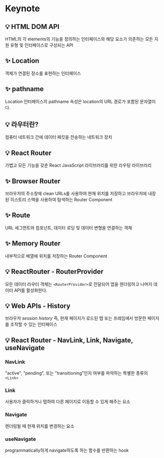 # Keynote

## 💡 HTML DOM API

HTML의 각 elements의 기능을 정의하는 인터페이스와 해당 요소가 의존하는 모든 지원 유형 및 인터페이스로 구성되는 API

## ✨ Location

객체가 연결된 장소를 표현하는 인터페이스

## ✨ pathname

Location 인터페이스의 pathname 속성은 location의 URL 경로가 포함된 문자열이다.

## 💡 라우터란?

컴퓨터 네트워크 간에 데이터 패킷을 전송하는 네트워크 장치

## 💡 React Router

가볍고 모든 기능을 갖춘 React JavaScript 라이브러리를 위한 라우팅 라이브러리

## ✨ Browser Router

브라우저의 주소창에 clean URLs를 사용하여 현재 위치를 저장하고 브라우저에 내장된 히스토리 스택을 사용하여 탐색하는 Router Component

## ✨ Route

URL 세그먼트와 컴포넌트, 데이터 로딩 및 데이터 변형을 연결하는 객체

## ✨ Memory Router

내부적으로 배열에 위치를 저장하는 Router Component

## 💡 ReactRouter - RouterProvider

모든 데이터 라우터 객체는 `<RouterProvider>`로 전달되어 앱을 렌더링하고 나머지 데이터 API를 활성화한다.

## 💡 Web APIs - History

브라우저 *session history* 즉, 현재 페이지가 로드된 탭 또는 프레임에서 방문한 페이지를 조작할 수 있는 인터페이스

## 💡 React Router - NavLink, Link, Navigate, useNavigate

### NavLink

"active", "pending", 또는 "transitioning"인지 여부를 파악하는 특별한 종류의 `<Link>`

### Link

사용자가 클릭하거나 탭하여 다른 페이지로 이동할 수 있게 해주는 요소

### Navigate

렌더링될 때 현재 위치를 변경하는 요소

### useNavigate

programmatically하게 navigate하도록 하는 함수를 반환하는 hook
